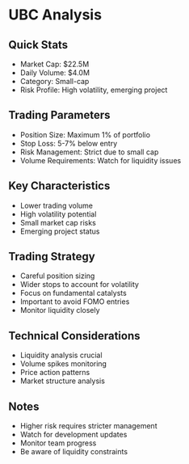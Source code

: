 # UBC Analysis

## Quick Stats
- Market Cap: $22.5M
- Daily Volume: $4.0M
- Category: Small-cap
- Risk Profile: High volatility, emerging project

## Trading Parameters
- Position Size: Maximum 1% of portfolio
- Stop Loss: 5-7% below entry
- Risk Management: Strict due to small cap
- Volume Requirements: Watch for liquidity issues

## Key Characteristics
- Lower trading volume
- High volatility potential
- Small market cap risks
- Emerging project status

## Trading Strategy
- Careful position sizing
- Wider stops to account for volatility
- Focus on fundamental catalysts
- Important to avoid FOMO entries
- Monitor liquidity closely

## Technical Considerations
- Liquidity analysis crucial
- Volume spikes monitoring
- Price action patterns
- Market structure analysis

## Notes
- Higher risk requires stricter management
- Watch for development updates
- Monitor team progress
- Be aware of liquidity constraints
